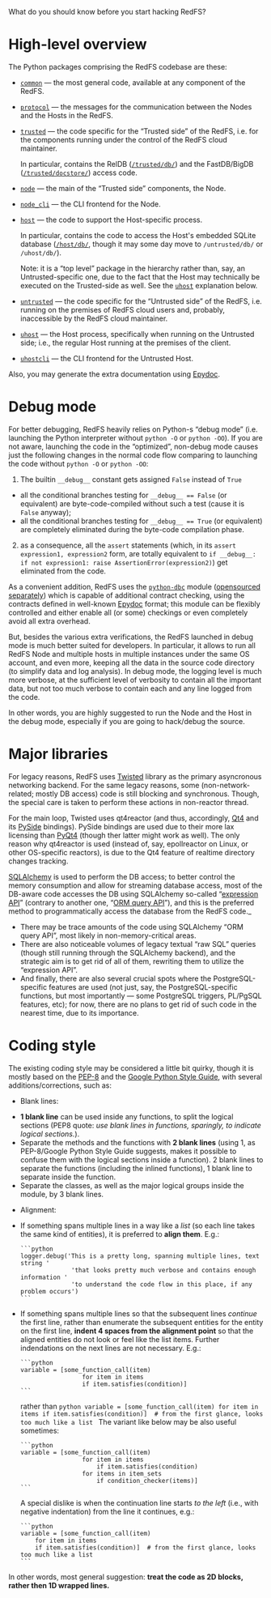 What do you should know before you start hacking RedFS?


High-level overview
===================
The Python packages comprising the RedFS codebase are these:
* [`common`](/common) — the most general code, available at any component of the RedFS.

* [`protocol`](/protocol) — the messages for the communication between the Nodes and the Hosts in the RedFS.

* [`trusted`](/trusted) — the code specific for the “Trusted side” of the RedFS, i.e. for the components running
  under the control of the RedFS cloud maintainer.

  In particular, contains the RelDB ([`/trusted/db/`](/trusted/db/))
  and the FastDB/BigDB ([`/trusted/docstore/`](/trusted/docstore/)) access code.

 - [`node`](/node) — the main of the “Trusted side” components, the Node.

 - [`node_cli`](/node_cli) — the CLI frontend for the Node.

* [`host`](/host) — the code to support the Host-specific process.

  In particular, contains the code to access the Host's embedded SQLite database ([`/host/db/`](/host/db/),
  though it may some day move to `/untrusted/db/` or `/uhost/db/`).

  Note: it is a “top level” package in the hierarchy rather than, say, an Untrusted-specific one, due to the fact
  that the Host may technically be executed on the Trusted-side as well.
  See the [`uhost`](/uhost) explanation below.

* [`untrusted`](/untrusted) — the code specific for the “Untrusted side” of the RedFS, i.e. running on the premises
  of RedFS cloud users and, probably, inaccessible by the RedFS cloud maintainer.

 - [`uhost`](/uhost) — the Host process, specifically when running on the Untrusted side; i.e., the regular Host
   running at the premises of the client.

- [`uhostcli`](/uhostcli) — the CLI frontend for the Untrusted Host.

Also, you may generate the extra documentation using [Epydoc](http://epydoc.sourceforge.net/).


Debug mode
==========
For better debugging, RedFS heavily relies on Python-s “debug mode”
(i.e. launching the Python interpreter without `python -O` or `python -OO`).
If you are not aware, launching the code in the “optimized”, non-debug mode causes just the following changes
in the normal code flow comparing to launching the code without `python -O` or `python -OO`:
 1. The builtin `__debug__` constant gets assigned `False` instead of `True`
   * all the conditional branches testing for `__debug__ == False` (or equivalent) are byte-code-compiled without
     such a test (cause it is `False` anyway);
   * all the conditional branches testing for `__debug__ == True` (or equivalent) are completely eliminated during
     the byte-code compilation phase.
 2. as a consequence, all the `assert` statements (which, in its `assert expression1, expression2` form, 
    are totally equivalent to `if __debug__: if not expression1: raise AssertionError(expression2)`) get eliminated
    from the code.

As a convenient addition, RedFS uses the [`python-dbc`](/contrib/dbc) module
([opensourced separately](https://code.google.com/p/python-dbc/))
which is capable of additional contract checking, using the contracts defined in well-known
[Epydoc](http://epydoc.sourceforge.net/) format;
this module can be flexibly controlled and either enable all (or some) checkings or even completely avoid
all extra overhead.

But, besides the various extra verifications, the RedFS launched in debug mode is much better suited for developers.
In particular, it allows to run all RedFS Node and multiple hosts in multiple instances under the same OS account,
and even more, keeping all the data in the source code directory (to simplify data and log analysis). In debug mode,
the logging level is much more verbose, at the sufficient level of verbosity to contain all the important data,
but not too much verbose to contain each and any line logged from the code.

In other words, you are highly suggested to run the Node and the Host in the debug mode, especially if you are going
to hack/debug the source.


Major libraries
===============
For legacy reasons, RedFS uses [Twisted](http://twistedmatrix.com/) library as the primary asyncronous
networking backend.
For the same legacy reasons, some (non-network-related; mostly DB access) code is still blocking and synchronous.
Though, the special care is taken to perform these actions in non-reactor thread.

For the main loop, Twisted uses qt4reactor (and thus, accordingly, [Qt4](http://qt-project.org/) and
its [PySide](http://qt-project.org/wiki/PySide) bindings).
PySide bindings are used due to their more lax licensing
than [PyQt4](http://www.riverbankcomputing.co.uk/software/pyqt/) (though ther latter might work as well). 
The only reason why qt4reactor is used (instead of, say, epollreactor on Linux, or other OS-specific reactors),
is due to the Qt4 feature of realtime directory changes tracking.

[SQLAlchemy](http://www.sqlalchemy.org/) is used to perform the DB access;
to better control the memory consumption and allow for streaming database access,
most of the DB-aware code accesses the DB using SQLAlchemy so-called
“[expression API](http://docs.sqlalchemy.org/en/latest/core/expression_api.html)”
(contrary to another one, “[ORM query API](http://docs.sqlalchemy.org/en/latest/orm/query.html)”),
and this is the preferred method to programmatically access the database from the RedFS code._
* There may be trace amounts of the code using SQLAlchemy “ORM query API”,
  most likely in non-memory-critical areas.
* There are also noticeable volumes of legacy textual “raw SQL” queries (though still running through 
  the SQLAlchemy backend), and the strategic aim is to get rid of all of them, rewriting them to utilize 
  the “expression API”.
* And finally, there are also several crucial spots where the PostgreSQL-specific features are used
  (not just, say, the PostgreSQL-specific functions, but most importantly — some
  PostgreSQL triggers, PL/PgSQL features, etc); for now, there are no plans to get rid of such code
  in the nearest time, due to its importance.



Coding style
============
The existing coding style may be considered a little bit quirky, though it is mostly based on the
[PEP-8](http://www.python.org/dev/peps/pep-0008/) and the 
[Google Python Style Guide](http://google-styleguide.googlecode.com/svn/trunk/pyguide.html), with several
additions/corrections, such as:

* Blank lines:
 - **1 blank line** can be used inside any functions, to split the logical sections
   (PEP8 quote: _use blank lines in functions, sparingly, to indicate logical sections._).
 - Separate the methods and the functions with **2 blank lines** (using 1, as PEP-8/Google Python Style Guide suggests,
   makes it possible to confuse them with the logical sections inside a function). 2 blank lines to separate
   the functions (including the inlined functions), 1 blank line to separate inside the function.
 - Separate the classes, as well as the major logical groups inside the module, by 3 blank lines.
* Alignment:
 - If something spans multiple lines in a way like a _list_ (so each line takes the same kind of entities),
   it is preferred to **align them**. E.g.:

       ```python
       logger.debug('This is a pretty long, spanning multiple lines, text string '
                     'that looks pretty much verbose and contains enough information '
                     'to understand the code flow in this place, if any problem occurs')
       ```

 - If something spans multiple lines so that the subsequent lines _continue_ the first line,
   rather than enumerate the subsequent entities for the entity on the first line,
   **indent 4 spaces from the alignment point** so that the aligned entities do not look or feel
   like the list items. Further indendations on the next lines are not necessary. E.g.:

       ```python
       variable = [some_function_call(item)
                        for item in items
                        if item.satisfies(condition)]
       ```
   rather than
       ```python
       variable = [some_function_call(item)
                    for item in items
                    if item.satisfies(condition)]  # from the first glance, looks too much like a list
       ```
   The variant like below may be also useful sometimes:

       ```python
       variable = [some_function_call(item)
                        for item in items
                            if item.satisfies(condition)
                        for items in item_sets
                            if condition_checker(items)]
       ```

   A special dislike is when the continuation line starts _to the left_ (i.e., with negative indentation)
   from the line it continues, e.g.:

       ```python
       variable = [some_function_call(item)
           for item in items
           if item.satisfies(condition)]  # from the first glance, looks too much like a list
       ```


In other words, most general suggestion: **treat the code as 2D blocks, rather then 1D wrapped lines.**
